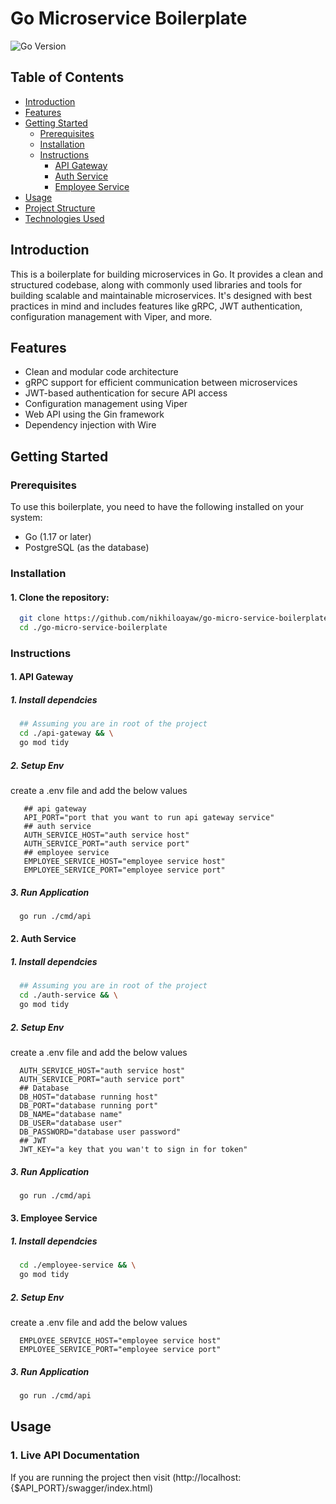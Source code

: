 # Go Microservice Boilerplate

![Go Version](https://img.shields.io/badge/Go-1.17-blue)

## Table of Contents

- [Introduction](#introduction)
- [Features](#features)
- [Getting Started](#getting-started)
  - [Prerequisites](#prerequisites)
  - [Installation](#installation)
  - [Instructions](#instructions)
    - [API Gateway](#api-gateway)
    - [Auth Service](#auth-service)
    - [Employee Service](#employee-service)
- [Usage](#usage)
- [Project Structure](#project-structure)
- [Technologies Used](#technologies-used)

## Introduction

This is a boilerplate for building microservices in Go. It provides a clean and structured codebase, along with commonly used libraries and tools for building scalable and maintainable microservices. It's designed with best practices in mind and includes features like gRPC, JWT authentication, configuration management with Viper, and more.

## Features

- Clean and modular code architecture
- gRPC support for efficient communication between microservices
- JWT-based authentication for secure API access
- Configuration management using Viper
- Web API using the Gin framework
- Dependency injection with Wire

## Getting Started

### Prerequisites

To use this boilerplate, you need to have the following installed on your system:

- Go (1.17 or later)
- PostgreSQL (as the database)

### Installation

  #### 1. Clone the repository:

  ```bash
    git clone https://github.com/nikhiloayaw/go-micro-service-boilerplate.git && \
    cd ./go-micro-service-boilerplate
  ```

### Instructions

  #### 1. API Gateway
  ##### 1. Install dependcies
  ```bash
    ## Assuming you are in root of the project
    cd ./api-gateway && \
    go mod tidy
  ```
  ##### 2. Setup Env
  create a .env file and add the below values
  ```.env
     ## api gateway
     API_PORT="port that you want to run api gateway service"
     ## auth service
     AUTH_SERVICE_HOST="auth service host"
     AUTH_SERVICE_PORT="auth service port"
     ## employee service
     EMPLOYEE_SERVICE_HOST="employee service host"
     EMPLOYEE_SERVICE_PORT="employee service port"
  ```
  ##### 3. Run Application
  ```bash
    go run ./cmd/api
  ```
  #### 2. Auth Service
  ##### 1. Install dependcies
  ```bash
    ## Assuming you are in root of the project
    cd ./auth-service && \
    go mod tidy
  ```
  ##### 2. Setup Env
  create a .env file and add the below values
  ```.env
    AUTH_SERVICE_HOST="auth service host"
    AUTH_SERVICE_PORT="auth service port"
    ## Database
    DB_HOST="database running host"
    DB_PORT="database running port"
    DB_NAME="database name"
    DB_USER="database user"
    DB_PASSWORD="database user password"
    ## JWT
    JWT_KEY="a key that you wan't to sign in for token"
  ```
  ##### 3. Run Application
  ```bash
    go run ./cmd/api
  ```
  #### 3. Employee Service
  ##### 1. Install dependcies
  ```bash
    cd ./employee-service && \
    go mod tidy
  ```
  ##### 2. Setup Env
  create a .env file and add the below values
  ```.env
    EMPLOYEE_SERVICE_HOST="employee service host"
    EMPLOYEE_SERVICE_PORT="employee service port"
  ```
  ##### 3. Run Application
  ```bash
    go run ./cmd/api
  ```

## Usage
### 1. Live API Documentation
If you are running the project then visit (http://localhost:{$API_PORT}/swagger/index.html)
